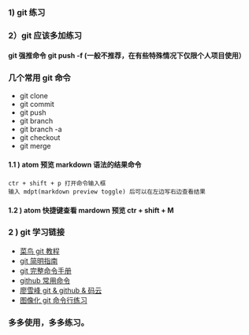 ### 1) git 练习
### 2）git 应该多加练习
#### git 强推命令 git push -f (一般不推荐，在有些特殊情况下仅限个人项目使用） 

### 几个常用 git 命令
* git clone
* git commit 
* git push
* git branch
* git branch -a
* git checkout
* git merge


#### 1.1 ) atom 预览 markdown 语法的结果命令
```
ctr + shift + p 打开命令输入框
输入 mdpt(markdown preview toggle) 后可以在左边写右边查看结果
```

#### 1.2 ) atom 快捷键查看 mardown 预览 ctr + shift + M

### 2 ) git 学习链接
  * [菜鸟 git 教程](http://www.runoob.com/git/git-tutorial.html)
  * [git 简明指南](http://rogerdudler.github.io/git-guide/index.zh.html)
  * [git 完整命令手册](https://git-scm.com/docs)
  * [github 常用命令](http://www.runoob.com/manual/github-git-cheat-sheet.pdf)
  * [廖雪峰 git & github & 码云](https://www.liaoxuefeng.com/wiki/0013739516305929606dd18361248578c67b8067c8c017b000)
  * [图像化 git 命令行练习](https://learngitbranching.js.org/)

### 多多使用，多多练习。
